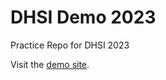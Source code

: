 # DHSI Demo 2023

Practice Repo for DHSI 2023

Visit the [demo site](https://collectionbuilder.github.io/collectionbuilder-gh/).
